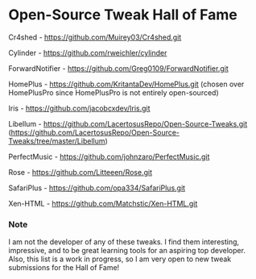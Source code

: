 # Open-Source Tweak Hall of Fame

Cr4shed - https://github.com/Muirey03/Cr4shed.git

Cylinder - https://github.com/rweichler/cylinder

ForwardNotifier - https://github.com/Greg0109/ForwardNotifier.git

HomePlus - https://github.com/KritantaDev/HomePlus.git (chosen over HomePlusPro since HomePlusPro is not entirely open-sourced)

Iris - https://github.com/jacobcxdev/Iris.git

Libellum - https://github.com/LacertosusRepo/Open-Source-Tweaks.git (https://github.com/LacertosusRepo/Open-Source-Tweaks/tree/master/Libellum)

PerfectMusic - https://github.com/johnzaro/PerfectMusic.git

Rose - https://github.com/Litteeen/Rose.git

SafariPlus - https://github.com/opa334/SafariPlus.git

Xen-HTML - https://github.com/Matchstic/Xen-HTML.git



### Note
I am not the developer of any of these tweaks. I find them interesting, impressive, and to be great learning tools for an aspiring top developer. Also, this list is a work in progress, so I am very open to new tweak submissions for the Hall of Fame!
